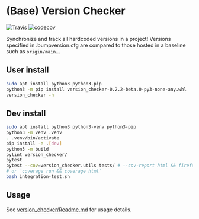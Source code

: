 # (Base) Version Checker

[![Travis](https://img.shields.io/travis/kmfarley11/version-checker/main.svg?logo=travis)](https://travis-ci.com/kmfarley11/version-checker)
[![codecov](https://codecov.io/gh/kmfarley11/version-checker/branch/main/graph/badge.svg?token=IG1MO377GJ)](https://codecov.io/gh/kmfarley11/version-checker)

Synchronize and track all hardcoded versions in a project!
Versions specified in .bumpversion.cfg are compared to those hosted in a baseline such as `origin/main`...

## User install
```bash
sudo apt install python3 python3-pip
python3 -m pip install version_checker-0.2.2-beta.0-py3-none-any.whl
version_checker -h
```

## Dev install
```bash
sudo apt install python3 python3-venv python3-pip
python3 -m venv .venv
. .venv/bin/activate
pip install -e .[dev]
python3 -m build
pylint version_checker/
pytest
pytest --cov=version_checker.utils tests/ # --cov-report html && firefox htmlcov/index.html
# or `coverage run && coverage html`
bash integration-test.sh
```

## Usage
See [version_checker/Readme.md](version_checker/Readme.md) for usage details.
